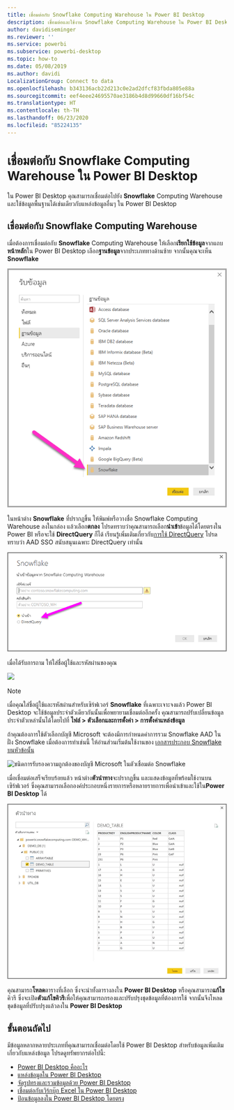 ```yaml
---
title: เชื่อมต่อกับ Snowflake Computing Warehouse ใน Power BI Desktop
description: เชื่อมต่อและใช้งาน Snowflake Computing Warehouse ใน Power BI Desktop ได้อย่างง่ายดาย
author: davidiseminger
ms.reviewer: ''
ms.service: powerbi
ms.subservice: powerbi-desktop
ms.topic: how-to
ms.date: 05/08/2019
ms.author: davidi
LocalizationGroup: Connect to data
ms.openlocfilehash: b343136acb22d213c0e2ad2dfcf83fbda805e88a
ms.sourcegitcommit: eef4eee24695570ae3186b4d8d99660df16bf54c
ms.translationtype: HT
ms.contentlocale: th-TH
ms.lasthandoff: 06/23/2020
ms.locfileid: "85224135"
---
```

# <a name="connect-to-a-snowflake-computing-warehouse-in-power-bi-desktop"></a>เชื่อมต่อกับ Snowflake Computing Warehouse ใน Power BI Desktop
ใน Power BI Desktop คุณสามารถเชื่อมต่อไปยัง **Snowflake** Computing Warehouse และใช้ข้อมูลพื้นฐานได้เช่นเดียวกับแหล่งข้อมูลอื่นๆ ใน Power BI Desktop 

## <a name="connect-to-a-snowflake-computing-warehouse"></a>เชื่อมต่อกับ Snowflake Computing Warehouse
เมื่อต้องการเชื่อมต่อกับ **Snowflake** Computing Warehouse ให้เลือก**เรียกใช้ข้อมูล**จากแถบ**หน้าหลัก**ใน Power BI Desktop เลือก**ฐานข้อมูล**จากประเภททางด้านซ้าย จากนั้นคุณจะเห็น **Snowflake**

![](media/desktop-connect-snowflake/connect-snowflake-2b.png)

ในหน้าต่าง **Snowflake** ที่ปรากฏขึ้น ให้พิมพ์หรือวางชื่อ Snowflake Computing Warehouse ลงในกล่อง แล้วเลือก**ตกลง** โปรดทราบว่าคุณสามารถเลือก**นำเข้า**ข้อมูลได้โดยตรงใน Power BI หรือจะใช้ **DirectQuery** ก็ได้ เรียนรู้เพิ่มเติมเกี่ยวกับ[การใช้ DirectQuery](desktop-use-directquery.md) โปรดทราบว่า AAD SSO สนับสนุนเฉพาะ DirectQuery เท่านั้น

![](media/desktop-connect-snowflake/connect-snowflake-3.png)

เมื่อได้รับการถาม ให้ใส่ชื่อผู้ใช้และรหัสผ่านของคุณ

![](media/desktop-connect-snowflake/connect-snowflake-4.png)

> [!NOTE]
> เมื่อคุณใส่ชื่อผู้ใช้และรหัสผ่านสำหรับเซิร์ฟเวอร์ **Snowflake** ที่เฉพาะเจาะจงแล้ว Power BI Desktop จะใช้ข้อมูลประจำตัวเดียวกันนั้นเพื่อพยายามเชื่อมต่ออีกครั้ง คุณสามารถปรับเปลี่ยนข้อมูลประจำตัวเหล่านั้นได้โดยไปที่ **ไฟล์ > ตัวเลือกและการตั้งค่า > การตั้งค่าแหล่งข้อมูล**
> 
> 

ถ้าคุณต้องการใช้ตัวเลือกบัญชี Microsoft จะต้องมีการกำหนดค่าการรวม Snowflake AAD ในฝั่ง Snowflake เมื่อต้องการทำเช่นนี้ ให้อ่านส่วนเริ่มต้นใช้งานของ [เอกสารประกอบ Snowflake บนหัวข้อนั้น](https://docs.snowflake.net/manuals/user-guide/oauth-powerbi.html#power-bi-sso-to-snowflake)

![ชนิดการรับรองความถูกต้องของบัญชี Microsoft ในตัวเชื่อมต่อ Snowflake](media/desktop-connect-snowflake/connect-snowflake-6.png)


เมื่อเชื่อมต่อเสร็จเรียบร้อยแล้ว หน้าต่าง**ตัวนำทาง**จะปรากฏขึ้น และแสดงข้อมูลที่พร้อมใช้งานบนเซิร์ฟเวอร์ ซึ่งคุณสามารถเลือกองค์ประกอบหนึ่งรายการหรือหลายรายการเพื่อนำเข้าและใช้ใน**Power BI Desktop** ได้

![ODBC Error 28000 ทำให้เกิดความผิดพลาดในการเชื่อมต่อ](media/desktop-connect-snowflake/connect-snowflake-5.png)

คุณสามารถ**โหลด**ตารางที่เลือก ซึ่งจะนำทั้งตารางลงใน **Power BI Desktop** หรือคุณสามารถ**แก้ไข**คิวรี ซึ่งจะเปิด**ตัวแก้ไขคิวรี**เพื่อให้คุณสามารถกรองและปรับปรุงชุดข้อมูลที่ต้องการใช้ จากนั้นจึงโหลดชุดข้อมูลที่ปรับปรุงแล้วลงใน **Power BI Desktop**

## <a name="next-steps"></a>ขั้นตอนถัดไป
มีข้อมูลหลากหลายประเภทที่คุณสามารถเชื่อมต่อโดยใช้ Power BI Desktop สำหรับข้อมูลเพิ่มเติมเกี่ยวกับแหล่งข้อมูล โปรดดูทรัพยากรต่อไปนี้:

* [Power BI Desktop คืออะไร](../fundamentals/desktop-what-is-desktop.md)
* [แหล่งข้อมูลใน Power BI Desktop](desktop-data-sources.md)
* [จัดรูปทรงและรวมข้อมูลด้วย Power BI Desktop](desktop-shape-and-combine-data.md)
* [เชื่อมต่อกับเวิร์กบุ๊ก Excel ใน Power BI Desktop](desktop-connect-excel.md)   
* [ป้อนข้อมูลลงใน Power BI Desktop โดยตรง](desktop-enter-data-directly-into-desktop.md)   
